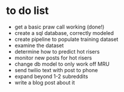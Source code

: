 # to do list
- get a basic praw call working (done!)
- create a sql database, correctly modeled
- create pipeline to populate training dataset
- examine the dataset
- determine how to predict hot risers
- monitor new posts for hot risers
- change db model to only work off MRU
- send twilio text with post to phone
- expand beyond 1-2 subreddits
- write a blog post about it